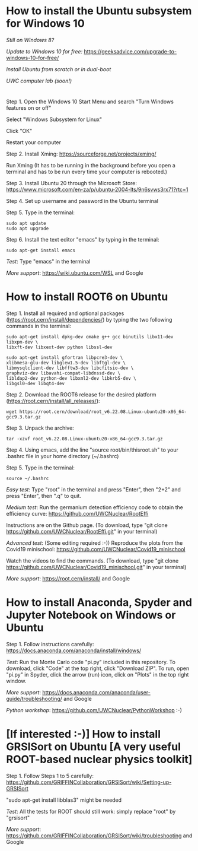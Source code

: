 # How to install the Ubuntu subsystem for Windows	10

*Still on Windows 8?*

*Update to Windows 10 for free:* https://geeksadvice.com/upgrade-to-windows-10-for-free/ 

*Install Ubuntu from scratch or in dual-boot*

*UWC computer lab (soon!)*

#

Step 1.	Open the Windows 10 Start Menu and search "Turn Windows features on or off"

Select "Windows Subsystem for Linux"
 
Click "OK"
  
Restart your computer

Step 2.	Install Xming: https://sourceforge.net/projects/xming/

Run Xming (It has to be running in the background before you open a terminal and has to be run every time your computer is rebooted.)

Step 3.	Install Ubuntu 20 through the Microsoft Store: https://www.microsoft.com/en-za/p/ubuntu-2004-lts/9n6svws3rx71?rtc=1

Step 4.	Set up username and password in the Ubuntu terminal

Step 5.	Type in the terminal:

    sudo apt update
    sudo apt upgrade

Step 6.	Install the text editor "emacs" by typing in the terminal:

    sudo apt-get install emacs

*Test*: Type "emacs" in the terminal

*More support*:	https://wiki.ubuntu.com/WSL and Google


# How to install ROOT6 on Ubuntu	
Step 1.	Install all required and optional packages (https://root.cern/install/dependencies/) by typing the two following commands in the terminal:

    sudo apt-get install dpkg-dev cmake g++ gcc binutils libx11-dev libxpm-dev \
    libxft-dev libxext-dev python libssl-dev
    
    sudo apt-get install gfortran libpcre3-dev \
    xlibmesa-glu-dev libglew1.5-dev libftgl-dev \
    libmysqlclient-dev libfftw3-dev libcfitsio-dev \
    graphviz-dev libavahi-compat-libdnssd-dev \
    libldap2-dev python-dev libxml2-dev libkrb5-dev \
    libgsl0-dev libqt4-dev

Step 2.	Download the ROOT6 release for the desired platform (https://root.cern/install/all_releases/):

    wget https://root.cern/download/root_v6.22.08.Linux-ubuntu20-x86_64-gcc9.3.tar.gz

Step 3.	Unpack the archive:

    tar -xzvf root_v6.22.08.Linux-ubuntu20-x86_64-gcc9.3.tar.gz
    
Step 4.	Using emacs, add the line "source root/bin/thisroot.sh" to your .bashrc file in your home directory (~/.bashrc)

Step 5.	Type in the terminal:

    source ~/.bashrc

*Easy test*: Type "root" in the terminal and press "Enter", then "2+2" and press "Enter", then ".q" to quit.

*Medium test*: Run the germanium detection efficiency code to obtain the efficiency curve: https://github.com/UWCNuclear/RootEffi

Instructions are on the Github page. (To download, type "git clone https://github.com/UWCNuclear/RootEffi.git" in your terminal)

*Advanced test*: (Some editing required :-)) Reproduce the plots from the Covid19 minischool: https://github.com/UWCNuclear/Covid19_minischool

Watch the videos to find the commands. (To download, type "git clone https://github.com/UWCNuclear/Covid19_minischool.git" in your terminal)

*More support*:	https://root.cern/install/  and Google


# How to install Anaconda, Spyder and Jupyter Notebook on Windows or Ubuntu
Step 1.	Follow instructions carefully: https://docs.anaconda.com/anaconda/install/windows/

*Test*: Run the Monte Carlo code "pi.py" included in this repository. To download, click "Code" at the top right, click "Download ZIP". To run, open "pi.py" in Spyder, click the arrow (run) icon, click on "Plots" in the top right window.

*More support*:	https://docs.anaconda.com/anaconda/user-guide/troubleshooting/  and Google

*Python workshop*:	https://github.com/UWCNuclear/PythonWorkshop :-)


# [If interested :-)] How to install GRSISort on Ubuntu	[A very useful ROOT-based nuclear physics toolkit]
Step 1.	Follow Steps 1 to 5 carefully: https://github.com/GRIFFINCollaboration/GRSISort/wiki/Setting-up-GRSISort

"sudo apt-get install libblas3"	might be needed

*Test*: All the tests for ROOT should still work: simply replace "root" by "grsisort"

*More support*: https://github.com/GRIFFINCollaboration/GRSISort/wiki/troubleshooting  and Google
